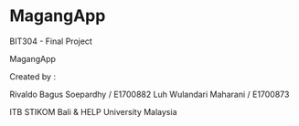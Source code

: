 # MagangApp

BIT304 - Final Project

MagangApp

Created by :

Rivaldo Bagus Soepardhy / E1700882
Luh Wulandari Maharani / E1700873

ITB STIKOM Bali & HELP University Malaysia
